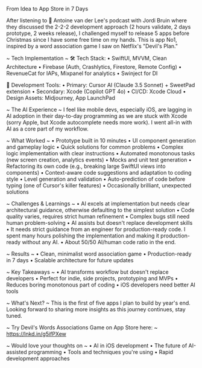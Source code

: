 From Idea to App Store in 7 Days

After listening to 🚀 Antoine van der Lee's podcast with Jordi Bruin where they discussed the 2-2-2 development approach (2 hours validate, 2 days prototype, 2 weeks release), I challenged myself to release 5 apps before Christmas since I have some free time on my hands. This is app No1, inspired by a word association game I saw on Netflix's "Devil's Plan."

~ Tech Implementation ~
🛠 Tech Stack:
• SwiftUI, MVVM, Clean Architecture
• Firebase (Auth, Crashlytics, Firestore, Remote Config)
• RevenueCat for IAPs, Mixpanel for analytics
• Swinject for DI

🤖 Development Tools:
• Primary: Cursor AI (Claude 3.5 Sonnet) + SweetPad extension
• Secondary: Xcode (Copilot GPT 4o)
• CI/CD: Xcode Cloud
• Design Assets: Midjourney, App LaunchPad

~ The AI Experience ~
I feel like mobile devs, especially iOS, are lagging in AI adoption in their day-to-day programming as we are stuck with Xcode (sorry Apple, but Xcode autocomplete needs more work). I went all-in with AI as a core part of my workflow.

~ What Worked ~
• Prototype built in 10 minutes
• UI component generation and gameplay logic
• Quick solutions for common problems
• Complex logic implementation with clear instructions
• Automated monotonous tasks (new screen creation, analytics events)
• Mocks and unit test generation
• Refactoring its own code (e.g., breaking large SwiftUI views into components)
• Context-aware code suggestions and adaptation to coding style
• Level generation and validation
• Auto-prediction of code before typing (one of Cursor's killer features)
• Occasionally brilliant, unexpected solutions

~ Challenges & Learnings ~
• AI excels at implementation but needs clear architectural guidance, otherwise defaulting to the simplest solution
• Code quality varies, requires strict human refinement
• Complex bugs still need human problem-solving
• AI assists but doesn't replace development skills
• It needs strict guidance from an engineer for production-ready code. I spent many hours polishing the implementation and making it production-ready without any AI.
• About 50/50 AI/human code ratio in the end.

~ Results ~
• Clean, minimalist word association game
• Production-ready in 7 days
• Scalable architecture for future updates

~ Key Takeaways ~
• AI transforms workflow but doesn't replace developers
• Perfect for indie, side projects, prototyping and MVPs
• Reduces boring monotonous part of coding
• iOS developers need better AI tools

~ What's Next? ~
This is the first of five apps I plan to build by year's end. Looking forward to sharing more insights as this journey continues, stay tuned.

~ Try Devil's Words Associations Game on App Store here: ~
https://lnkd.in/g5ifPXew

~ Would love your thoughts on ~
• AI in iOS development
• The future of AI-assisted programming
• Tools and techniques you're using
• Rapid development approaches
